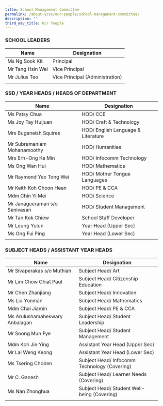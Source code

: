 ```yaml
---
title: School Management Committee
permalink: /about-ycss/our-people/school-management-committee/
description: ""
third_nav_title: Our People
---
```

### SCHOOL LEADERS

| Name | Designation |
| --- | --- |
| Ms Ng Sook Kit | Principal |
| Mr Tang Hsin Wei | Vice Principal |
| Mr Julius Teo | Vice Principal (Administration) |
| | |

### SSD / YEAR HEADS / HEADS OF DEPARTMENT

| Name | Designation |
| --- | --- |
| Ms Patsy Chua | HOD/ CCE |
| Ms Joy Tay Huijuan | HOD/ Craft & Technology |
| Mrs Buganeish Squires | HOD/ English Language & Literature |
| Mr Subramaniam Mohanamoothy | HOD/ Humanities |
| Mrs Erh-Ong Ka Min | HOD/ Infocomm Technology |
| Ms Ong Wan Hui | HOD/ Mathematics |
| Mr Raymond Yeo Tong Wei | HOD/ Mother Tongue Languages |
| Mr Keith Koh Choon Hean | HOD/ PE & CCA |
| Mdm Chin Yi Mei | HOD/ Science |
| Mr Janageeraman s/o Senivasan | HOD/ Student Management |
| Mr Tan Kok Chiew | School Staff Developer |
| Mr Leung Yulun | Year Head (Upper Sec) |
| Ms Ong Fui Ping | Year Head (Lower Sec) |
| | | 

### SUBJECT HEADS / ASSISTANT YEAR HEADS

| Name | Designation |
| --- | --- |
| Mr Sivaperakas s/o Muthiah | Subject Head/ Art |
| Mr Lim Chow Chiat Paul | Subject Head/ Citizenship Education |
| Mr Chen Zhanjiang | Subject Head/ Innovation |
| Ms Liu Yunman | Subject Head/ Mathematics |
| Mdm Chai Jiamin | Subject Head/ PE & CCA |
| Ms Arulushamaheswary Anbalagan | Subject Head/ Student Leadership |
| Mr Soong Mun Fye | Subject Head/ Student Management |
| Mdm Koh Jie Ying | Assistant Year Head (Upper Sec) |
| Mr Lai Weng Keong | Assistant Year Head (Lower Sec) |
| Ms Tsering Choden | Subject Head/ Infocomm Technology (Covering)|
| Mr C. Ganesh | Subject Head/ Learner Needs (Covering) |
| Ms Nan Zhonghua | Subject Head/ Student Well-being (Covering) |
| | |